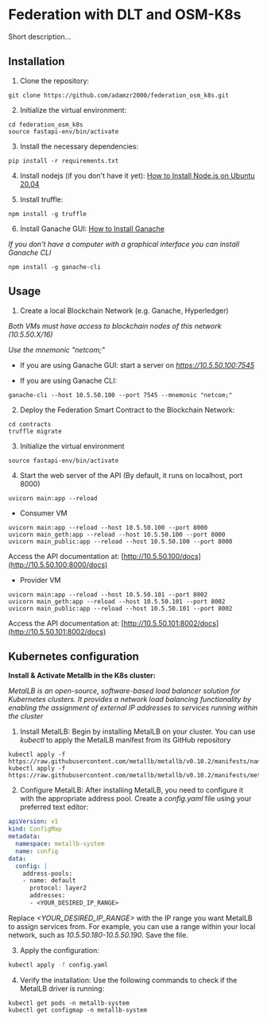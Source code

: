 # Federation with DLT and OSM-K8s

Short description...

## Installation

1. Clone the repository:
```
git clone https://github.com/adamzr2000/federation_osm_k8s.git
```
2. Initialize the virtual environment:
```
cd federation_osm_k8s
source fastapi-env/bin/activate
```
3. Install the necessary dependencies:
```
pip install -r requirements.txt
```
4. Install nodejs (if you don't have it yet): [How to Install Node.js on Ubuntu 20.04](https://www.digitalocean.com/community/tutorials/how-to-install-node-js-on-ubuntu-20-04)

5. Install truffle:
```
npm install -g truffle
```
6. Install Ganache GUI: [How to Install Ganache](https://trufflesuite.com/ganache/)

*If you don't have a computer with a graphical interface you can install Ganache CLI*
```
npm install -g ganache-cli
```

## Usage 

1. Create a local Blockchain Network (e.g. Ganache, Hyperledger)

*Both VMs must have access to blockchain nodes of this network (10.5.50.X/16)*

*Use the mnemonic "netcom;"*

- If you are using Ganache GUI: start a server on *https://10.5.50.100:7545*

- If you are using Ganache CLI:
```
ganache-cli --host 10.5.50.100 --port 7545 --mnemonic "netcom;"
```

2. Deploy the Federation Smart Contract to the Blockchain Network:
```
cd contracts
truffle migrate 
```
3. Initialize the virtual environment
```
source fastapi-env/bin/activate
```
4. Start the web server of the API (By default, it runs on localhost, port 8000)
```
uvicorn main:app --reload
```
- Consumer VM
```
uvicorn main:app --reload --host 10.5.50.100 --port 8000
uvicorn main_geth:app --reload --host 10.5.50.100 --port 8000
uvicorn main_public:app --reload --host 10.5.50.100 --port 8000
```
Access the API documentation at: [http://10.5.50.100/docs](http://10.5.50.100:8000/docs)
- Provider VM
```
uvicorn main:app --reload --host 10.5.50.101 --port 8002 
uvicorn main_geth:app --reload --host 10.5.50.101 --port 8002
uvicorn main_public:app --reload --host 10.5.50.101 --port 8002
```
Access the API documentation at: [http://10.5.50.101:8002/docs](http://10.5.50.101:8002/docs)

## Kubernetes configuration

**Install & Activate Metallb in the K8s cluster:**

*MetalLB is an open-source, software-based load balancer solution for Kubernetes clusters. It provides a network load balancing functionality by enabling the assignment of external IP addresses to services running within the cluster* 

1. Install MetalLB: Begin by installing MetalLB on your cluster. You can use *kubectl* to apply the MetalLB manifest from its GitHub repository
```
kubectl apply -f https://raw.githubusercontent.com/metallb/metallb/v0.10.2/manifests/namespace.yaml
kubectl apply -f https://raw.githubusercontent.com/metallb/metallb/v0.10.2/manifests/metallb.yaml
```

2. Configure MetalLB: After installing MetalLB, you need to configure it with the appropriate address pool. Create a *config.yaml* file using your preferred text editor:
```yaml
apiVersion: v1
kind: ConfigMap
metadata:
  namespace: metallb-system
  name: config
data:
  config: |
    address-pools:
    - name: default
      protocol: layer2
      addresses:
      - <YOUR_DESIRED_IP_RANGE>
```

Replace *<YOUR_DESIRED_IP_RANGE>* with the IP range you want MetalLB to assign services from. For example, you can use a range within your local network, such as *10.5.50.180-10.5.50.190*. Save the file.

3. Apply the configuration:
```bash
kubectl apply -f config.yaml
```
4. Verify the installation: Use the following commands to check if the MetalLB driver is running:
```
kubectl get pods -n metallb-system
kubectl get configmap -n metallb-system
```
